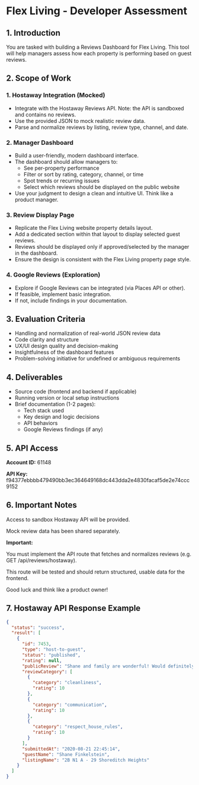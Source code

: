 # Flex Living - Developer Assessment

## 1. Introduction

You are tasked with building a Reviews Dashboard for Flex Living. This tool will help managers assess how each property is performing based on guest reviews.

## 2. Scope of Work

### 1. Hostaway Integration (Mocked)
- Integrate with the Hostaway Reviews API. Note: the API is sandboxed and contains no reviews.
- Use the provided JSON to mock realistic review data.
- Parse and normalize reviews by listing, review type, channel, and date.

### 2. Manager Dashboard
- Build a user-friendly, modern dashboard interface.
- The dashboard should allow managers to:
  - See per-property performance
  - Filter or sort by rating, category, channel, or time
  - Spot trends or recurring issues
  - Select which reviews should be displayed on the public website
- Use your judgment to design a clean and intuitive UI. Think like a product manager.

### 3. Review Display Page
- Replicate the Flex Living website property details layout.
- Add a dedicated section within that layout to display selected guest reviews.
- Reviews should be displayed only if approved/selected by the manager in the dashboard.
- Ensure the design is consistent with the Flex Living property page style.

### 4. Google Reviews (Exploration)
- Explore if Google Reviews can be integrated (via Places API or other).
- If feasible, implement basic integration.
- If not, include findings in your documentation.

## 3. Evaluation Criteria

- Handling and normalization of real-world JSON review data
- Code clarity and structure
- UX/UI design quality and decision-making
- Insightfulness of the dashboard features
- Problem-solving initiative for undefined or ambiguous requirements

## 4. Deliverables

- Source code (frontend and backend if applicable)
- Running version or local setup instructions
- Brief documentation (1-2 pages):
  - Tech stack used
  - Key design and logic decisions
  - API behaviors
  - Google Reviews findings (if any)

## 5. API Access

**Account ID:** 61148

**API Key:** f94377ebbbb479490bb3ec364649168dc443dda2e4830facaf5de2e74ccc9152

## 6. Important Notes

Access to sandbox Hostaway API will be provided.

Mock review data has been shared separately.

**Important:**

You must implement the API route that fetches and normalizes reviews (e.g. GET /api/reviews/hostaway).

This route will be tested and should return structured, usable data for the frontend.

Good luck and think like a product owner!

## 7. Hostaway API Response Example

```json
{
  "status": "success",
  "result": [
    {
      "id": 7453,
      "type": "host-to-guest",
      "status": "published",
      "rating": null,
      "publicReview": "Shane and family are wonderful! Would definitely host again :)",
      "reviewCategory": [
        {
          "category": "cleanliness",
          "rating": 10
        },
        {
          "category": "communication",
          "rating": 10
        },
        {
          "category": "respect_house_rules",
          "rating": 10
        }
      ],
      "submittedAt": "2020-08-21 22:45:14",
      "guestName": "Shane Finkelstein",
      "listingName": "2B N1 A - 29 Shoreditch Heights"
    }
  ]
}
```
